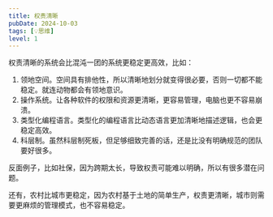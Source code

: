 ```yaml
---
title: 权责清晰
pubDate: 2024-10-03
tags: [💡思维]
level: 1
---
```


权责清晰的系统会比混沌一团的系统更稳定更高效，比如：

1. 领地空间。空间具有排他性，所以清晰地划分就变得很必要，否则一切都不能稳定。就连动物都会有领地意识。
2. 操作系统。让各种软件的权限和资源更清晰，更容易管理，电脑也更不容易崩溃。
3. 类型化编程语言。类型化的编程语言比动态语言更加清晰地描述逻辑，也会更稳定高效。
4. 科层制。虽然科层制死板，但足够细致完善的话，还是比没有明确规范的团队要好很多。

反面例子，比如社保，因为跨期太长，导致权责可能难以明确，所以有很多潜在问题。

还有，农村比城市更稳定，因为农村基于土地的简单生产，权责更清晰，城市则需要更麻烦的管理模式，也不容易稳定。
